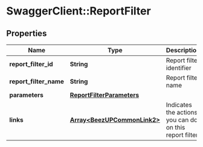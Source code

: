 # SwaggerClient::ReportFilter

## Properties
Name | Type | Description | Notes
------------ | ------------- | ------------- | -------------
**report_filter_id** | **String** | Report filter identifier | 
**report_filter_name** | **String** | Report filter name | 
**parameters** | [**ReportFilterParameters**](ReportFilterParameters.md) |  | 
**links** | [**Array&lt;BeezUPCommonLink2&gt;**](BeezUPCommonLink2.md) | Indicates the actions you can do on this report filter | [optional] 


